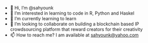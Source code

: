 - 👋 Hi, I’m @sahyounk
- 👀 I’m interested in learning to code in R, Python and Haskel
- 🌱 I’m currently learning to learn
- 💞️ I’m looking to collaborate on building a blockchain based IP crowdsourcing platform that reward creators for their creativity
- 📫 How to reach me? I am available at sahyounk@yahoo.com

<!---
sahyounk/sahyounk is a ✨ special ✨ repository because its `README.md` (this file) appears on your GitHub profile.
You can click the Preview link to take a look at your changes.
--->
